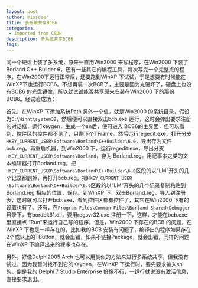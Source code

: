 ```yaml
---
layout: post
author: missdeer
title: 多系统共享BCB6
categories: 
 - imported from CSDN
description: 多系统共享BCB6
tags: 
---
```


同一个硬盘上装了多系统，原来一直用Win2000 来写程序，在Win2000 下装了Borland C++ Builder 6，还有一些其它的编程工具，每次写完一个完整点的程序，在Win2000下运行正常后，还要跑到WinXP 下试试，于是想要有时候能在WinXP下也运行BCB6。不想再装一次BCB了，主要是因为光驱坏了，硬盘上也没有BCB6 的光盘镜像，所以就试试能否共享原来安装在Win2000 下的那份BCB6。经试验成功：

首先，在WinXP 下添加系统Path 另外一个值，就是Win2000 的系统目录，假设为`C:\Winnt\system32`，然后便可以直接双击bcb.exe 运行，这时会弹出要求注册的对话框，运行keygen，生成一个sn后，便可进入 BCB6的主界面，但可以看到，控件区的控件都不见了，只剩下个TFrame。然后运行regedit.exe，打开分支 `HKEY_CURRENT_USER\Software\Borland\C++Builder\6.0`，导出存为文件bcb.reg。再重启机器，到Win2000 下，运行regedit.exe，导出分支`HKEY_CURRENT_USER\Software\Borland`，存为 Borland.reg。用记事本之类的文本编辑器打开Borland.reg，把`HKEY_CURRENT_USER\Software\Borland\C++Builder\6.0`区段的以“LM”开头的几个记录都删掉，再打开bcb.reg，把`HKEY_CURRENT_USER \Software\Borland\C++Builder\6.0`区段的以“LM”开头的几个记录复制粘贴到Borland.reg 相应的位置，保存。到WinXP 下，双击Borland.reg，导入到注册表，这时就可以打开bcb.exe，看到控件区都有控件了，其它在Win2000 下有的设置也有了。还有，在`Program Files\Common Files\Borland Shared\Debugger` 目录下，有bordbk61.dll，要用regsvr32.exe 注册一下，这样，才能在bcb.exe 里直接点 “Run”来运行自己写的程序。但是，Win2000 下存在的BCB 的问题，在WinXP 下也是一样存在的，比如我的BCB 安装有问题了，编译出的程序如果存在2个或以上的TButton，就会出错，如果不链接Package，就会出错，同样的问题在WinXP 下编译出来的程序也存在。

另外，好像Delphi2005 Arch 也可以用类似的方法来进行多系统共享，但我没有试过，因为我暂时找不到它的Keygen，在WinXP 下运行时，要先要求输入sn的。倒是我的 Delphi 7 Studio Enterprise 好像不行，一运行就说没有激活信息，直接要求退出。
